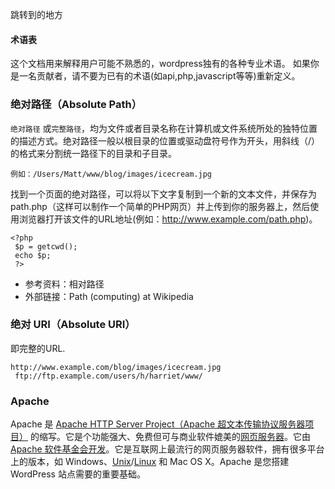 <span id="Linux">跳转到的地方</span>
#### 术语表
这个文档用来解释用户可能不熟悉的，wordpress独有的各种专业术语。
如果你是一名贡献者，请不要为已有的术语(如api,php,javascript等等)重新定义。

### 绝对路径（Absolute Path）

```绝对路径``` 或```完整路径```，均为文件或者目录名称在计算机或文件系统所处的独特位置的描述方式。绝对路径一般以根目录的位置或驱动盘符号作为开头，用斜线（/）的格式来分割统一路径下的目录和子目录。

```
例如：/Users/Matt/www/blog/images/icecream.jpg
```
找到一个页面的绝对路径，可以将以下文字复制到一个新的文本文件，并保存为path.php（这样可以制作一个简单的PHP网页）并上传到你的服务器上，然后使用浏览器打开该文件的URL地址(例如：http://www.example.com/path.php)。
```
<?php
 $p = getcwd();
 echo $p;
 ?>
```
- 参考资料：相对路径
- 外部链接：Path (computing) at Wikipedia

### 绝对 URI（Absolute URI）
即完整的URL.
```
http://www.example.com/blog/images/icecream.jpg
 ftp://ftp.example.com/users/h/harriet/www/
```

### Apache
Apache 是 [Apache HTTP Server Project（Apache 超文本传输协议服务器项目）](http://httpd.apache.org/) 的缩写。它是个功能强大、免费但可与商业软件媲美的[网页服务器](https://codex.wordpress.org/zh-cn:%E6%9C%AF%E8%AF%AD%E8%A1%A8#Web_server)。它由 [Apache 软件基金会开发](http://www.apache.org/)。它是互联网上最流行的网页服务器软件，拥有很多平台上的版本，如 Windows、[Unix](#Unix)/[Linux](#Linux) 和 Mac OS X。Apache 是您搭建 WordPress 站点需要的重要基础。
